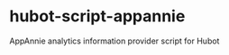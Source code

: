 hubot-script-appannie
=====================

AppAnnie analytics information provider script for Hubot
